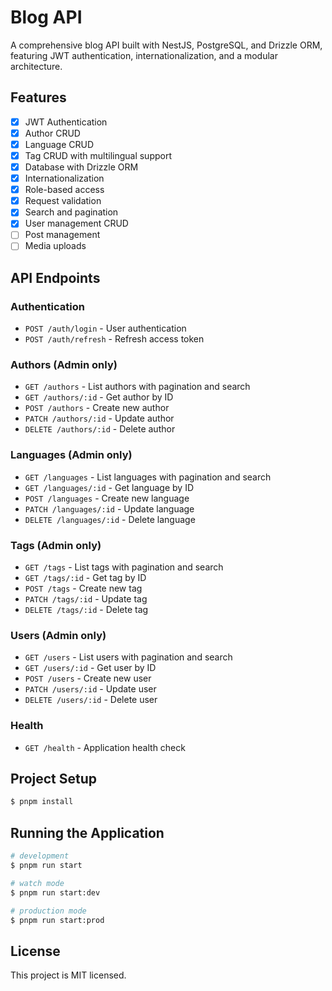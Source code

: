 # Blog API

A comprehensive blog API built with NestJS, PostgreSQL, and Drizzle ORM, featuring JWT authentication, internationalization, and a modular architecture.

## Features

- [x] JWT Authentication
- [x] Author CRUD
- [x] Language CRUD
- [x] Tag CRUD with multilingual support
- [x] Database with Drizzle ORM
- [x] Internationalization
- [x] Role-based access
- [x] Request validation
- [x] Search and pagination
- [x] User management CRUD
- [ ] Post management
- [ ] Media uploads

## API Endpoints

### Authentication

- `POST /auth/login` - User authentication
- `POST /auth/refresh` - Refresh access token

### Authors (Admin only)

- `GET /authors` - List authors with pagination and search
- `GET /authors/:id` - Get author by ID
- `POST /authors` - Create new author
- `PATCH /authors/:id` - Update author
- `DELETE /authors/:id` - Delete author

### Languages (Admin only)

- `GET /languages` - List languages with pagination and search
- `GET /languages/:id` - Get language by ID
- `POST /languages` - Create new language
- `PATCH /languages/:id` - Update language
- `DELETE /languages/:id` - Delete language

### Tags (Admin only)

- `GET /tags` - List tags with pagination and search
- `GET /tags/:id` - Get tag by ID
- `POST /tags` - Create new tag
- `PATCH /tags/:id` - Update tag
- `DELETE /tags/:id` - Delete tag

### Users (Admin only)

- `GET /users` - List users with pagination and search
- `GET /users/:id` - Get user by ID
- `POST /users` - Create new user
- `PATCH /users/:id` - Update user
- `DELETE /users/:id` - Delete user

### Health

- `GET /health` - Application health check

## Project Setup

```bash
$ pnpm install
```

## Running the Application

```bash
# development
$ pnpm run start

# watch mode
$ pnpm run start:dev

# production mode
$ pnpm run start:prod
```

## License

This project is MIT licensed.
